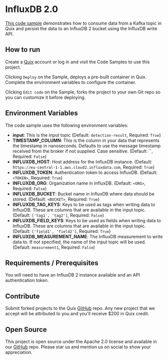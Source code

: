 # InfluxDB 2.0

[This code sample](https://github.com/quixio/quix-samples/tree/develop/python/destinations/influxdb_2) demonstrates how to consume data from a Kafka topic in Quix and persist the data to an InfluxDB 2 bucket using the InfluxDB write API.

## How to run

Create a [Quix](https://portal.platform.quix.ai/self-sign-up?xlink=github) account or log in and visit the Code Samples to use this project.

Clicking `Deploy` on the Sample, deploys a pre-built container in Quix. Complete the environment variables to configure the container.

Clicking `Edit code` on the Sample, forks the project to your own Git repo so you can customize it before deploying.

## Environment Variables

The code sample uses the following environment variables:

- **input**: This is the input topic (Default: `detection-result`, Required: `True`)
- **TIMESTAMP_COLUMN**: This is the column in your data that represents the timestamp in nanoseconds. Defaults to use the message timestamp received from the broker if not supplied. Case sensitive. (Default: ``, Required: `False`)
- **INFLUXDB_HOST**: Host address for the InfluxDB instance. (Default: `https://eu-central-1-1.aws.cloud2.influxdata.com`, Required: `True`)
- **INFLUXDB_TOKEN**: Authentication token to access InfluxDB. (Default: `<TOKEN>`, Required: `True`)
- **INFLUXDB_ORG**: Organization name in InfluxDB. (Default: `<ORG>`, Required: `False`)
- **INFLUXDB_BUCKET**: Bucket name in InfluxDB where data should be stored. (Default: `<BUCKET>`, Required: `True`)
- **INFLUXDB_TAG_KEYS**: Keys to be used as tags when writing data to InfluxDB. These are columns that are available in the input topic. (Default: `['tag1', 'tag2']`, Required: `False`)
- **INFLUXDB_FIELD_KEYS**: Keys to be used as fields when writing data to InfluxDB. These are columns that are available in the input topic. (Default: `['field1', 'field2']`, Required: `True`)
- **INFLUXDB_MEASUREMENT_NAME**: The InfluxDB measurement to write data to. If not specified, the name of the input topic will be used. (Default: `measurement1`, Required: `False`)

## Requirements / Prerequisites

You will need to have an InfluxDB 2 instance available and an API authentication token.

## Contribute

Submit forked projects to the Quix [GitHub](https://github.com/quixio/quix-samples) repo. Any new project that we accept will be attributed to you and you'll receive $200 in Quix credit.

## Open Source

This project is open source under the Apache 2.0 license and available in our [GitHub](https://github.com/quixio/quix-samples) repo. Please star us and mention us on social to show your appreciation.

